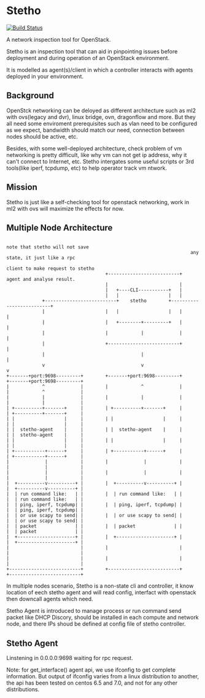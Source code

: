 # Stetho
[![Build Status](https://travis-ci.org/unitedstack/stetho.svg?branch=master)](https://travis-ci.org/unitedstack/stetho)

A network inspection tool for OpenStack.

Stetho is an inspection tool that can aid in pinpointing issues before deployment and during operation of an OpenStack environment.

It is modelled as agent(s)/client in which a controller interacts with agents deployed in your environment.

## Background

OpenStck networking can be deloyed as different architecture such as ml2 with ovs(legacy and dvr), linux bridge, ovn, dragonflow and more. But they all need some enviroment prerequisites such as vlan need to be configured as we expect, bandwidth should match our need, connection between nodes should be active, etc.

Besides, with some well-deployed architecture, check problem of vm networking is pretty difficult, like why vm can not get ip address, why it can't connect to Internet, etc. Stetho intergates some useful scripts or 3rd tools(like iperf, tcpdump, etc) to help operator track vm ntwork.

## Mission

Stetho is just like a self-checking tool for openstack networking, work in ml2 with ovs will maximize the effects for now.

## Multiple Node Architecture

```
                                                                   note that stetho will not save
                                                                   any state, it just like a rpc
                                                                   client to make request to stetho
                                    +--------------------------+   agent and analyse result.
                                    |                          |
                                    |   +----CLI-----------+   |
                                    |   |                  |   |
             +--------------------------+    stetho        +--------------------------+
             |                      |   |                  |   |                      |
             |                      |   +--------+---------+   |                      |
             |                      |            |             |                      |
             |                      +--------------------------+                      |
             |                                   |                                    |
             v                                   v                                    v
+-------+port:9698---------+        +-------+port:9698---------+         +-------+port:9698---------+
|            ^             |        |            ^             |         |            ^             |
|            |             |        |            |             |         |            |             |
| +----------+-------+     |        | +----------+-------+     |         | +----------+-------+     |
| |                  |     |        | |                  |     |         | |                  |     |
| |  stetho-agent    |     |        | |  stetho-agent    |     |         | |  stetho-agent    |     |
| |                  |     |        | |                  |     |         | |                  |     |
| +-----------+------+     |        | +-----------+------+     |         | +-----------+------+     |
|             |            |        |             |            |         |             |            |
|             |            |        |             |            |         |             |            |
|  +----------v----------+ |        |  +----------v----------+ |         |  +----------v----------+ |
|  | run command like:   | |        |  | run command like:   | |         |  | run command like:   | |
|  | ping, iperf, tcpdump| |        |  | ping, iperf, tcpdump| |         |  | ping, iperf, tcpdump| |
|  | or use scapy to send| |        |  | or use scapy to send| |         |  | or use scapy to send| |
|  | packet              | |        |  | packet              | |         |  | packet              | |
|  +---------------------+ |        |  +---------------------+ |         |  +---------------------+ |
|                          |        |                          |         |                          |
|                          |        |                          |         |                          |
+--------------------------+        +--------------------------+         +--------------------------+
```

In multiple nodes scenario, Stetho is a non-state cli and controller, it know location of eech stetho agent and will read config, interfact with openstack then downcall agents which need. 

Stetho Agent is introduced to manage process or run command send packet like DHCP Discory, should be installed in each compute and network node, and there IPs shoud be defined at config file of stetho controller.

## Stetho Agent

Linstening in 0.0.0.0:9698 waiting for rpc request.

Note: for get_interface() agent api, we use ifconfig to get complete information. But output of ifconfig varies from a linux distribution to another, the api has been tested on centos 6.5 and 7.0, and not for any other distributions.
